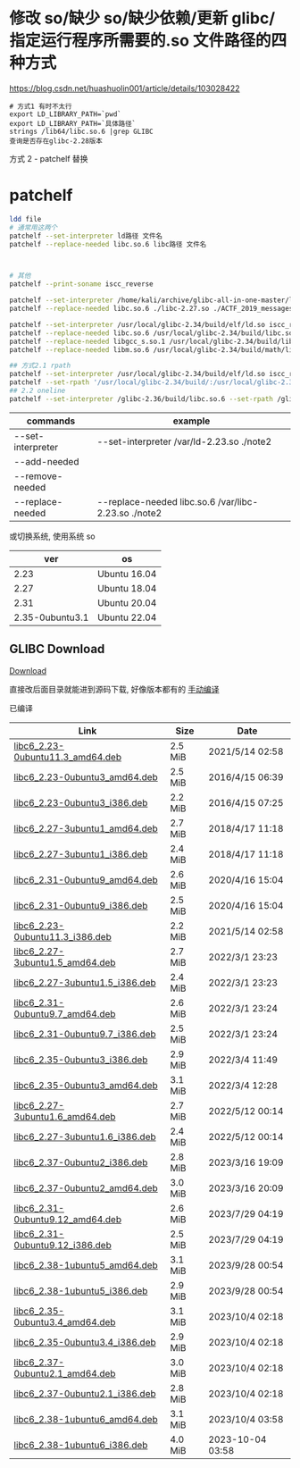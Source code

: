 # 修改 so/缺少 so/缺少依赖/更新 glibc/指定运行程序所需要的.so 文件路径的四种方式

https://blog.csdn.net/huashuolin001/article/details/103028422

```
# 方式1 有时不太行
export LD_LIBRARY_PATH=`pwd`
export LD_LIBRARY_PATH=`具体路径`
strings /lib64/libc.so.6 |grep GLIBC
查询是否存在glibc-2.28版本
```

方式 2 - patchelf 替换

# patchelf

```sh
ldd file
# 通常用这两个
patchelf --set-interpreter ld路径 文件名
patchelf --replace-needed libc.so.6 libc路径 文件名



# 其他
patchelf --print-soname iscc_reverse

patchelf --set-interpreter /home/kali/archive/glibc-all-in-one-master/libs/2.27-3ubuntu1_amd64/ld-linux-x86-64.so.2 ./ACTF_2019_message
patchelf --replace-needed libc.so.6 ./libc-2.27.so ./ACTF_2019_messages

patchelf --set-interpreter /usr/local/glibc-2.34/build/elf/ld.so iscc_reverse
patchelf --replace-needed libc.so.6 /usr/local/glibc-2.34/build/libc.so iscc_reverse
patchelf --replace-needed libgcc_s.so.1 /usr/local/glibc-2.34/build/libgcc_s.so.1 iscc_reverse
patchelf --replace-needed libm.so.6 /usr/local/glibc-2.34/build/math/libm.so.6 iscc_reverse

## 方式2.1 rpath
patchelf --set-interpreter /usr/local/glibc-2.34/build/elf/ld.so iscc_reverse
patchelf --set-rpath '/usr/local/glibc-2.34/build/:/usr/local/glibc-2.34/build/math/' iscc_reverse
## 2.2 oneline
patchelf --set-interpreter /glibc-2.36/build/libc.so.6 --set-rpath /glibc-2.36/build ./sa
```

| commands          | example                                              |
| ----------------- | ---------------------------------------------------- |
| --set-interpreter | --set-interpreter /var/ld-2.23.so ./note2            |
| --add-needed      |
| --remove-needed   |
| --replace-needed  | --replace-needed libc.so.6 /var/libc-2.23.so ./note2 |

或切换系统, 使用系统 so

| ver             | os           |
| --------------- | ------------ |
| 2.23            | Ubuntu 16.04 |
| 2.27            | Ubuntu 18.04 |
| 2.31            | Ubuntu 20.04 |
| 2.35-0ubuntu3.1 | Ubuntu 22.04 |

## GLIBC Download
[Download](https://ubuntu.repo.cure.edu.uy/mirror/pool/main/g/glibc/)


直接改后面目录就能进到源码下载, 好像版本都有的
[手动编译](https://launchpad.net/ubuntu/+source/glibc/2.31-0ubuntu9.9)

已编译

| Link                                                                                                                              | Size    | Date             |
| --------------------------------------------------------------------------------------------------------------------------------- | ------- | ---------------- |
| [libc6_2.23-0ubuntu11.3_amd64.deb](https://mirror.tuna.tsinghua.edu.cn/ubuntu/pool/main/g/glibc/libc6_2.23-0ubuntu11.3_amd64.deb) | 2.5 MiB | 2021/5/14 02:58  |
| [libc6_2.23-0ubuntu3_amd64.deb](https://mirror.tuna.tsinghua.edu.cn/ubuntu/pool/main/g/glibc/libc6_2.23-0ubuntu3_amd64.deb)       | 2.5 MiB | 2016/4/15 06:39  |
| [libc6_2.23-0ubuntu3_i386.deb](https://mirror.tuna.tsinghua.edu.cn/ubuntu/pool/main/g/glibc/libc6_2.23-0ubuntu3_i386.deb)         | 2.2 MiB | 2016/4/15 07:25  |
| [libc6_2.27-3ubuntu1_amd64.deb](https://mirror.tuna.tsinghua.edu.cn/ubuntu/pool/main/g/glibc/libc6_2.27-3ubuntu1_amd64.deb)       | 2.7 MiB | 2018/4/17 11:18  |
| [libc6_2.27-3ubuntu1_i386.deb](https://mirror.tuna.tsinghua.edu.cn/ubuntu/pool/main/g/glibc/libc6_2.27-3ubuntu1_i386.deb)         | 2.4 MiB | 2018/4/17 11:18  |
| [libc6_2.31-0ubuntu9_amd64.deb](https://mirror.tuna.tsinghua.edu.cn/ubuntu/pool/main/g/glibc/libc6_2.31-0ubuntu9_amd64.deb)       | 2.6 MiB | 2020/4/16 15:04  |
| [libc6_2.31-0ubuntu9_i386.deb](https://mirror.tuna.tsinghua.edu.cn/ubuntu/pool/main/g/glibc/libc6_2.31-0ubuntu9_i386.deb)         | 2.5 MiB | 2020/4/16 15:04  |
| [libc6_2.23-0ubuntu11.3_i386.deb](https://mirror.tuna.tsinghua.edu.cn/ubuntu/pool/main/g/glibc/libc6_2.23-0ubuntu11.3_i386.deb)   | 2.2 MiB | 2021/5/14 02:58  |
| [libc6_2.27-3ubuntu1.5_amd64.deb](https://mirror.tuna.tsinghua.edu.cn/ubuntu/pool/main/g/glibc/libc6_2.27-3ubuntu1.5_amd64.deb)   | 2.7 MiB | 2022/3/1 23:23   |
| [libc6_2.27-3ubuntu1.5_i386.deb](https://mirror.tuna.tsinghua.edu.cn/ubuntu/pool/main/g/glibc/libc6_2.27-3ubuntu1.5_i386.deb)     | 2.4 MiB | 2022/3/1 23:23   |
| [libc6_2.31-0ubuntu9.7_amd64.deb](https://mirror.tuna.tsinghua.edu.cn/ubuntu/pool/main/g/glibc/libc6_2.31-0ubuntu9.7_amd64.deb)   | 2.6 MiB | 2022/3/1 23:24   |
| [libc6_2.31-0ubuntu9.7_i386.deb](https://mirror.tuna.tsinghua.edu.cn/ubuntu/pool/main/g/glibc/libc6_2.31-0ubuntu9.7_i386.deb)     | 2.5 MiB | 2022/3/1 23:24   |
| [libc6_2.35-0ubuntu3_i386.deb](https://mirror.tuna.tsinghua.edu.cn/ubuntu/pool/main/g/glibc/libc6_2.35-0ubuntu3_i386.deb)         | 2.9 MiB | 2022/3/4 11:49   |
| [libc6_2.35-0ubuntu3_amd64.deb](https://mirror.tuna.tsinghua.edu.cn/ubuntu/pool/main/g/glibc/libc6_2.35-0ubuntu3_amd64.deb)       | 3.1 MiB | 2022/3/4 12:28   |
| [libc6_2.27-3ubuntu1.6_amd64.deb](https://mirror.tuna.tsinghua.edu.cn/ubuntu/pool/main/g/glibc/libc6_2.27-3ubuntu1.6_amd64.deb)   | 2.7 MiB | 2022/5/12 00:14  |
| [libc6_2.27-3ubuntu1.6_i386.deb](https://mirror.tuna.tsinghua.edu.cn/ubuntu/pool/main/g/glibc/libc6_2.27-3ubuntu1.6_i386.deb)     | 2.4 MiB | 2022/5/12 00:14  |
| [libc6_2.37-0ubuntu2_i386.deb](https://mirror.tuna.tsinghua.edu.cn/ubuntu/pool/main/g/glibc/libc6_2.37-0ubuntu2_i386.deb)         | 2.8 MiB | 2023/3/16 19:09  |
| [libc6_2.37-0ubuntu2_amd64.deb](https://mirror.tuna.tsinghua.edu.cn/ubuntu/pool/main/g/glibc/libc6_2.37-0ubuntu2_amd64.deb)       | 3.0 MiB | 2023/3/16 20:09  |
| [libc6_2.31-0ubuntu9.12_amd64.deb](https://mirror.tuna.tsinghua.edu.cn/ubuntu/pool/main/g/glibc/libc6_2.31-0ubuntu9.12_amd64.deb) | 2.6 MiB | 2023/7/29 04:19  |
| [libc6_2.31-0ubuntu9.12_i386.deb](https://mirror.tuna.tsinghua.edu.cn/ubuntu/pool/main/g/glibc/libc6_2.31-0ubuntu9.12_i386.deb)   | 2.5 MiB | 2023/7/29 04:19  |
| [libc6_2.38-1ubuntu5_amd64.deb](https://mirror.tuna.tsinghua.edu.cn/ubuntu/pool/main/g/glibc/libc6_2.38-1ubuntu5_amd64.deb)       | 3.1 MiB | 2023/9/28 00:54  |
| [libc6_2.38-1ubuntu5_i386.deb](https://mirror.tuna.tsinghua.edu.cn/ubuntu/pool/main/g/glibc/libc6_2.38-1ubuntu5_i386.deb)         | 2.9 MiB | 2023/9/28 00:54  |
| [libc6_2.35-0ubuntu3.4_amd64.deb](https://mirror.tuna.tsinghua.edu.cn/ubuntu/pool/main/g/glibc/libc6_2.35-0ubuntu3.4_amd64.deb)   | 3.1 MiB | 2023/10/4 02:18  |
| [libc6_2.35-0ubuntu3.4_i386.deb](https://mirror.tuna.tsinghua.edu.cn/ubuntu/pool/main/g/glibc/libc6_2.35-0ubuntu3.4_i386.deb)     | 2.9 MiB | 2023/10/4 02:18  |
| [libc6_2.37-0ubuntu2.1_amd64.deb](https://mirror.tuna.tsinghua.edu.cn/ubuntu/pool/main/g/glibc/libc6_2.37-0ubuntu2.1_amd64.deb)   | 3.0 MiB | 2023/10/4 02:18  |
| [libc6_2.37-0ubuntu2.1_i386.deb](https://mirror.tuna.tsinghua.edu.cn/ubuntu/pool/main/g/glibc/libc6_2.37-0ubuntu2.1_i386.deb)     | 2.8 MiB | 2023/10/4 02:18  |
| [libc6_2.38-1ubuntu6_amd64.deb](https://mirror.tuna.tsinghua.edu.cn/ubuntu/pool/main/g/glibc/libc6_2.38-1ubuntu6_amd64.deb)       | 3.1 MiB | 2023/10/4 03:58  |
| [libc6_2.38-1ubuntu6_i386.deb](https://mirror.tuna.tsinghua.edu.cn/ubuntu/pool/main/g/glibc/libc6_2.38-1ubuntu6_i386.deb)         | 4.0 MiB | 2023-10-04 03:58 |
